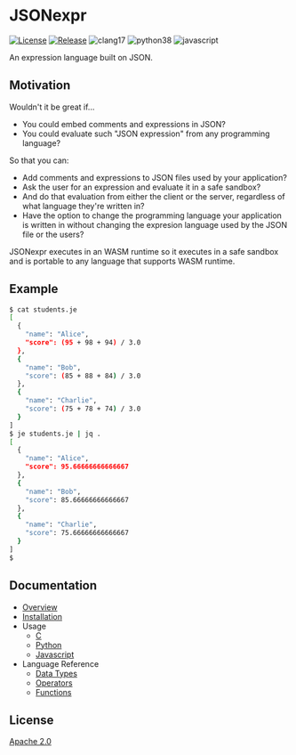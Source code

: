 # JSONexpr

[![License](https://img.shields.io/badge/License-Apache%202.0-blue.svg)](LICENSE)
[![Release](https://img.shields.io/github/v/release/markuskimius/jsonexpr?include_prereleases&label=Pre-release)](https://github.com/markuskimius/jsonexpr/releases)
![clang17](https://img.shields.io/badge/clang-17-blue.svg)
![python38](https://img.shields.io/badge/python-3.8-blue.svg)
![javascript](https://img.shields.io/badge/javascript-grey.svg)

An expression language built on JSON.


## Motivation

Wouldn't it be great if...

* You could embed comments and expressions in JSON?
* You could evaluate such "JSON expression" from any programming language?

So that you can:

* Add comments and expressions to JSON files used by your application?
* Ask the user for an expression and evaluate it in a safe sandbox?
* And do that evaluation from either the client or the server, regardless of what language they're written in?
* Have the option to change the programming language your application is written in without changing the expresion language used by the JSON file or the users?

JSONexpr executes in an WASM runtime so it executes in a safe sandbox and is
portable to any language that supports WASM runtime.


## Example

```bash
$ cat students.je
[
  {
    "name": "Alice",
    "score": (95 + 98 + 94) / 3.0
  },
  {
    "name": "Bob",
    "score": (85 + 88 + 84) / 3.0
  },
  {
    "name": "Charlie",
    "score": (75 + 78 + 74) / 3.0
  }
]
$ je students.je | jq .
[
  {
    "name": "Alice",
    "score": 95.66666666666667
  },
  {
    "name": "Bob",
    "score": 85.66666666666667
  },
  {
    "name": "Charlie",
    "score": 75.66666666666667
  }
]
$
```


## Documentation

* [Overview](doc/overview.md)
* [Installation](doc/install.md)
* Usage
  * [C](src/README.md)
  * [Python](py/README.md)
  * [Javascript](js/README.md)
* Language Reference
  * [Data Types](doc/datatypes.md)
  * [Operators](doc/operators.md)
  * [Functions](doc/functions.md)


## License

[Apache 2.0](LICENSE)
